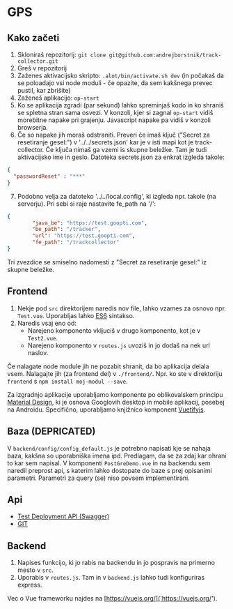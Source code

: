 # GPS

## Kako začeti

1. Skloniraš repozitorij: ```git clone git@github.com:andrejborstnik/track-collector.git```
2. Greš v repozitorij
3. Zaženes aktivacijsko skripto: ```.alot/bin/activate.sh dev``` (in počakaš da se poloadajo vsi node moduli - če opazite, da sem kakšnega prevec pustil, kar zbrišite)
4. Zaženeš aplikacijo: ```op-start```
5. Ko se aplikacija zgradi (par sekund) lahko spreminjaš kodo in ko shraniš se spletna stran sama osvezi. V konzoli, kjer si zagnal ```op-start``` vidiš morebitne napake pri grajenju. Javascript napake pa vidiš v konzoli browserja.
6. Če so napake jih moraš odstraniti. Preveri če imaš ključ ("Secret za resetiranje gesel:") v '../../secrets.json' kar je v isti mapi kot je track-collector. Če ključa nimaš ga vzemi is skupne beležke. Tam je tudi aktivacijsko ime in geslo. Datoteka secrets.json za enkrat izgleda takole:
```json
{
  "passwordReset" : "***"
}
```

7. Podobno velja za datoteko '../../local.config', ki izgleda npr. takole (na serverju). Pri sebi si raje nastavite fe_path na '/':
```json
{
        "java_be": "https://test.goopti.com",
        "be_path": "/tracker",
        "url": "https://test.goopti.com",
        "fe_path": "/trackcollector"
}
```

Tri zvezdice se smiselno nadomesti z "Secret za resetiranje gesel:" iz skupne beležke.

## Frontend

1. Nekje pod ```src``` direktorijem naredis nov file, lahko vzames za osnovo npr. ```Test.vue```. Uporabljas lahko [ES6](http://es6-features.org/) sintakso.
2. Naredis vsaj eno od:
   * Narejeno komponento vkljuciš v drugo komponento, kot je v ```Test2.vue```.
   * Narejeno komponento v ```routes.js``` uvoziš in jo dodaš na nek url naslov.
 
Če nalagate node module jih ne pozabit shranit, da bo aplikacija delala vsem. Nalagajte jih (za frontend del) v ```./frontend/```. Npr. ko ste v direktoriju ```frontend``` s ```npm install moj-modul --save```.

Za izgradnjo aplikacije uporabljamo komponente po oblikovalskem principu [Material Design](https://material.io/guidelines/), ki je osnova Googlovih desktop in mobile aplikacij, posebej na Androidu. Specifično, uporabljamo knjižnico komponent [Vuetifyjs](https://vuetifyjs.com/vuetify/quick-start).

## Baza (DEPRICATED)

V ```backend/config/config_default.js``` je potrebno napisati kje se nahaja baza, kakšna so uporabniška imena ipd. Predlagam, da se za zdaj kar ohrani to kar sem napisal. V komponenti ```PostGreDemo.vue``` in na backendu sem naredil preprost api, s katerim lahko dostopate do baze s prej opisanimi parametri. Parametri za query (se) niso povsem implementirani.

## Api

* [Test Deployment API (Swagger)](https://test.goopti.com/tracker/)
* [GIT](https://github.com/alenFMF/tracker)

## Backend 

1. Napises funkcijo, ki jo rabis na backendu in jo pospravis na primerno mesto v ```src```.
2. Uporabis v ```routes.js```. Tam in v ```backend.js``` lahko tudi konfiguriras express.

Vec o Vue frameworku najdes na [https://vuejs.org/]('https://vuejs.org/').

